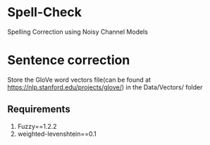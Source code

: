 # Spell-Check
Spelling Correction using Noisy Channel Models

# Sentence correction
Store the GloVe word vectors file(can be found at https://nlp.stanford.edu/projects/glove/) in the Data/Vectors/ folder

## Requirements

1. Fuzzy==1.2.2
2. weighted-levenshtein==0.1
